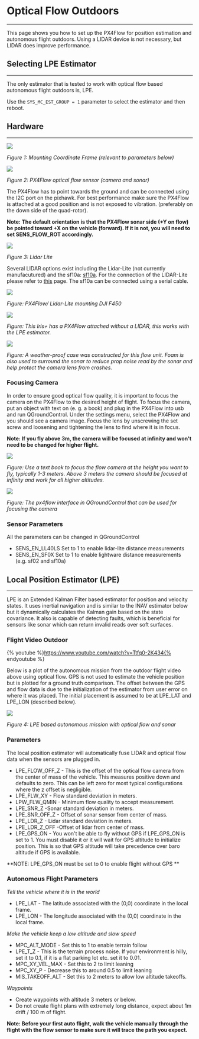 # Optical Flow Outdoors
----------------------------------------------------

This page shows you how to set up the PX4Flow for position estimation and autonomous flight outdoors. Using a LIDAR device is not necessary, but LIDAR does improve performance.

## Selecting LPE Estimator
--------------------------------------------------------

The only estimator that is tested to work with optical flow based autonomous flight outdoors is, LPE.

Use the `SYS_MC_EST_GROUP = 1` parameter to select the estimator and then reboot.


## Hardware
--------------------------------------------------------

![](images/hardware/px4flow_offset.png)

*Figure 1: Mounting Coordinate Frame (relevant to parameters below)*

![](images/hardware/px4flow.png)

*Figure 2: PX4Flow optical flow sensor (camera and sonar)*

The PX4Flow has to point towards the ground and can be connected using the I2C port on the pixhawk. For best performance make sure the PX4Flow is attached at a good position and is not exposed to vibration. (preferably on the down side of the quad-rotor).

**Note: The default orientation is that the PX4Flow sonar side (+Y on flow) be pointed toward +X on the vehicle (forward). If it is not, you will need to set SENS_FLOW_ROT accordingly.**

![](images/hardware/lidarlite.png)

*Figure 3: Lidar Lite*

Several LIDAR options exist including the Lidar-Lite (not currently manufacutured) and the sf10a: [sf10a](http://www.lightware.co.za/shop/en/drone-altimeters/33-sf10a.html). For the connection of the LIDAR-Lite please refer to [this](https://pixhawk.org/peripherals/rangefinder?s[]=lidar) page. The sf10a can be connected using a serial cable.

![](images/hardware/flow_lidar_attached.jpg)

*Figure: PX4Flow/ Lidar-Lite mounting DJI F450*

![](images/flow/flow_mounting_iris.png)

*Figure: This Iris+ has a PX4Flow attached without a LIDAR, this works with the LPE estimator.*

![](images/flow/flow_mounting_iris_2.png)

*Figure: A weather-proof case was constructed for this flow unit. Foam is also used to surround the sonar to reduce prop noise read by the sonar and help protect the camera lens from crashes.*


### Focusing Camera

In order to ensure good optical flow quality, it is important to focus the camera on the PX4Flow to the desired height of flight. To focus the camera, put an object with text on (e. g. a book) and plug in the PX4Flow into usb and run QGroundControl. Under the settings menu, select the PX4Flow and you should see a camera image. Focus the lens by unscrewing the set screw and loosening and tightening the lens to find where it is in focus.

**Note: If you fly above 3m, the camera will be focused at infinity and won't need to be changed for higher flight.**

![](images/flow/flow_focus_book.png)

*Figure: Use a text book to focus the flow camera at the height you want to fly, typically 1-3 meters. Above 3 meters the camera should be focused at infinity and work for all higher altitudes.*


![](images/flow/flow_focusing.png)

*Figure: The px4flow interface in QGroundControl that can be used for focusing the camera*

### Sensor Parameters

All the parameters can be changed in QGroundControl
* SENS_EN_LL40LS
	Set to 1 to enable lidar-lite distance measurements
* SENS_EN_SF0X
	Set to 1 to enable lightware distance measurements (e.g. sf02 and sf10a)

## Local Position Estimator (LPE)
--------------------------------------------------------

LPE is an Extended Kalman Filter based estimator for position and velocity states. It uses inertial navigation and is similar to the INAV estimator below but it dynamically calculates the Kalman gain based on the state covariance. It also is capable of detecting faults, which is beneficial for sensors like sonar which can return invalid reads over soft surfaces.

### Flight Video Outdoor
{% youtube %}https://www.youtube.com/watch?v=Ttfq0-2K434{% endyoutube %} 

Below is a plot of the autonomous mission from the outdoor flight video above using optical flow. GPS is not used to estimate the vehicle position but is plotted for a ground truth comparison. The offset between the GPS and flow data is due to the initialization of the estimator from user error on where it was placed. The initial placement is assumed to be at LPE_LAT and LPE_LON (described below).

![](images/lpe/lpe_flow_vs_gps.png)

*Figure 4: LPE based autonomous mission with optical flow and sonar*


### Parameters

The local position estimator will automatically fuse LIDAR and optical flow data when the sensors are plugged in.

* LPE_FLOW_OFF_Z - This is the offset of the optical flow camera from the center of mass of the vehicle. This measures positive down and defaults to zero. This can be left zero for most typical configurations where the z offset is negligible.
* LPE_FLW_XY - Flow standard deviation in meters.
* LPW_FLW_QMIN - Minimum flow quality to accept measurement.
* LPE_SNR_Z -Sonar standard deviation in meters.
* LPE_SNR_OFF_Z - Offset of sonar sensor from center of mass.
* LPE_LDR_Z - Lidar standard deviation in meters.
* LPE_LDR_Z_OFF -Offset of lidar from center of mass.
* LPE_GPS_ON - You won't be able to fly without GPS if LPE_GPS_ON is set to 1. You must disable it or it will wait for GPS altitude to initialize position. This is so that GPS altitude will take precedence over baro altitude if GPS is available.

**NOTE: LPE_GPS_ON must be set to 0 to enable flight without GPS **

### Autonomous Flight Parameters

*Tell the vehicle where it is in the world*

* LPE_LAT - The latitude associated with the (0,0) coordinate in the local frame.
* LPE_LON - The longitude associated with the (0,0) coordinate in the local frame.

*Make the vehicle keep a low altitude and slow speed*

* MPC_ALT_MODE - Set this to 1 to enable terrain follow
* LPE_T_Z - This is the terrain process noise. If your environment is hilly, set it to 0.1, if it is a flat parking lot etc. set it to 0.01.
* MPC_XY_VEL_MAX - Set this to 2 to limit leaning
* MPC_XY_P - Decrease this to around 0.5 to limit leaning
* MIS_TAKEOFF_ALT - Set this to 2 meters to allow low altitude takeoffs.

*Waypoints*

* Create waypoints with altitude 3 meters or below.
* Do not create flight plans with extremely long distance, expect about 1m drift / 100 m of flight.

**Note: Before your first auto flight, walk the vehicle manually through the flight with the flow sensor to make sure it will trace the path you expect.**